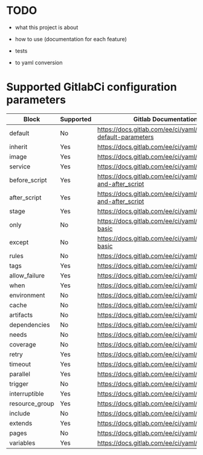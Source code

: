 # TODO
- what this project is about
- how to use (documentation for each feature)
- tests

- to yaml conversion


# Supported GitlabCi configuration parameters

| Block          | Supported | Gitlab Documentation link                                          |
| -------------- | --------- |------------------------------------------------------------------- |
| default        | No        | https://docs.gitlab.com/ee/ci/yaml/#setting-default-parameters     |
| inherit        | Yes       | https://docs.gitlab.com/ee/ci/yaml/#inherit                        |
| image          | Yes       | https://docs.gitlab.com/ee/ci/yaml/#image                          |
| service        | Yes       | https://docs.gitlab.com/ee/ci/yaml/#services                       |
| before_script  | Yes       | https://docs.gitlab.com/ee/ci/yaml/#before_script-and-after_script |
| after_script   | Yes       | https://docs.gitlab.com/ee/ci/yaml/#before_script-and-after_script |
| stage          | Yes       | https://docs.gitlab.com/ee/ci/yaml/#stage                          |
| only           | No        | https://docs.gitlab.com/ee/ci/yaml/#onlyexcept-basic               |
| except         | No        | https://docs.gitlab.com/ee/ci/yaml/#onlyexcept-basic               |
| rules          | No        | https://docs.gitlab.com/ee/ci/yaml/#rules                          |
| tags           | Yes       | https://docs.gitlab.com/ee/ci/yaml/#tags                           |
| allow_failure  | Yes       | https://docs.gitlab.com/ee/ci/yaml/#allow_failure                  |
| when           | Yes       | https://docs.gitlab.com/ee/ci/yaml/#when                           |
| environment    | No        | https://docs.gitlab.com/ee/ci/yaml/#environment                    |
| cache          | No        | https://docs.gitlab.com/ee/ci/yaml/#cache                          |
| artifacts      | No        | https://docs.gitlab.com/ee/ci/yaml/#artifacts                      |
| dependencies   | No        | https://docs.gitlab.com/ee/ci/yaml/#dependencies                   |
| needs          | No        | https://docs.gitlab.com/ee/ci/yaml/#needs                          |
| coverage       | No        | https://docs.gitlab.com/ee/ci/yaml/#coverage                       |
| retry          | Yes       | https://docs.gitlab.com/ee/ci/yaml/#retry                          |
| timeout        | Yes       | https://docs.gitlab.com/ee/ci/yaml/#timeout                        |
| parallel       | Yes       | https://docs.gitlab.com/ee/ci/yaml/#parallel                       |
| trigger        | No        | https://docs.gitlab.com/ee/ci/yaml/#trigger                        |
| interruptible  | Yes       | https://docs.gitlab.com/ee/ci/yaml/#interruptible                  |
| resource_group | Yes       | https://docs.gitlab.com/ee/ci/yaml/#resource_group                 |
| include        | No        | https://docs.gitlab.com/ee/ci/yaml/#include                        |
| extends        | Yes       | https://docs.gitlab.com/ee/ci/yaml/#extends                        |
| pages          | No        | https://docs.gitlab.com/ee/ci/yaml/#pages                          |
| variables      | Yes       | https://docs.gitlab.com/ee/ci/yaml/#variables                      |